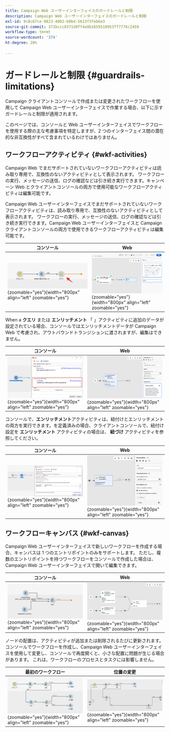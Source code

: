 ```yaml
---
title: Campaign Web ユーザーインターフェイスのガードレールと制限
description: Campaign Web ユーザーインターフェイスのガードレールと制限
exl-id: 9c8c67ce-9823-4082-b0bd-5613f3feb6e3
source-git-commit: 371bccc8371d9ff4a9b1659510953ff7776c2459
workflow-type: tm+mt
source-wordcount: '374'
ht-degree: 20%

---
```


# ガードレールと制限 {#guardrails-limitations}

Campaign クライアントコンソールで作成または変更されたワークフローを使用して Campaign Web ユーザーインターフェイスで作業する場合、以下に示すガードレールと制限が適用されます。

このページでは、コンソールと Web ユーザーインターフェイスでワークフローを使用する際の主な考慮事項を特定しますが、2 つのインターフェイス間の潜在的な非互換性がすべて含まれているわけではありません。

## ワークフローアクティビティ {#wkf-activities}

Campaign Web でまだサポートされていないワークフローアクティビティは読み取り専用で、互換性のないアクティビティとして表示されます。 ワークフローの実行、メッセージの送信、ログの確認などは引き続き実行できます。キャンペーン Web とクライアントコンソールの両方で使用可能なワークフローアクティビティは編集可能です。

Campaign Web ユーザーインターフェイスでまだサポートされていないワークフローアクティビティは、読み取り専用で、互換性のないアクティビティとして表示されます。 ワークフローの実行、メッセージの送信、ログの確認などは引き続き実行できます。Campaign Web ユーザーインターフェイスと Campaign クライアントコンソールの両方で使用できるワークフローアクティビティは編集可能です。

| コンソール | Web |
| --- | --- |
| ![](assets/limitations-activities-console.png){zoomable=&quot;yes&quot;}{width="800px" align="left" zoomable="yes"} | ![](assets/limitations-activities-web.png){zoomable=&quot;yes&quot;}{width="800px" align="left" zoomable="yes"} |

When a **クエリ** または **エンリッチメント** 「 」アクティビティに追加のデータが設定されている場合、コンソールではエンリッチメントデータが Campaign Web で考慮され、アウトバウンドトランジションに渡されますが、編集はできません。

| コンソール | Web |
| --- | --- |
| ![](assets/limitations-options-console.png){zoomable=&quot;yes&quot;}{width="800px" align="left" zoomable="yes"} | ![](assets/limitations-options-web.png){zoomable=&quot;yes&quot;}{width="800px" align="left" zoomable="yes"} |

コンソールで、**エンリッチメント**&#x200B;アクティビティは、紐付けとエンリッチメントの両方を実行できます。を定義済みの場合、クライアントコンソールで、紐付け設定を **エンリッチメント** アクティビティの場合は、 **紐づけ** アクティビティを参照してください。

| コンソール | Web |
| --- | --- |
| ![](assets/limitations-enrichment-console.png){zoomable=&quot;yes&quot;}{width="800px" align="left" zoomable="yes"} | ![](assets/limitations-enrichment-web.png){zoomable=&quot;yes&quot;}{width="800px" align="left" zoomable="yes"} |

## ワークフローキャンバス {#wkf-canvas}

Campaign Web ユーザーインターフェイスで新しいワークフローを作成する場合、キャンバスは 1 つのエントリポイントのみをサポートします。 ただし、複数のエントリポイントを持つワークフローをコンソールで作成した場合は、Campaign Web ユーザーインターフェイスで開いて編集できます。

| コンソール | Web |
| --- | --- |
| ![](assets/limitations-multiple-console.png){zoomable=&quot;yes&quot;}{width="800px" align="left" zoomable="yes"} | ![](assets/limitations-multiple-web.png){zoomable=&quot;yes&quot;}{width="800px" align="left" zoomable="yes"} |

ノードの配置は、アクティビティが追加または削除されるたびに更新されます。コンソールでワークフローを作成し、Campaign Web ユーザーインターフェイスを使用して変更し、コンソールで再度開くと、小さな配置に問題が生じる場合があります。 これは、ワークフローのプロセスとタスクには影響しません。

| 最初のワークフロー | 位置の変更 |
| --- | --- |
| ![](assets/limitations-positioning1.png){zoomable=&quot;yes&quot;}{width="800px" align="left" zoomable="yes"} | ![](assets/limitations-positioning2.png){zoomable=&quot;yes&quot;}{width="800px" align="left" zoomable="yes"} |
